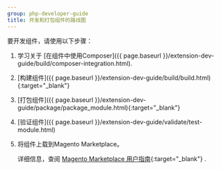 ```yaml
---
group: php-developer-guide
title: 开发和打包组件的路线图
---
```


要开发组件，请使用以下步骤：

1. 学习关于 [在组件中使用Composer]({{ page.baseurl }}/extension-dev-guide/build/composer-integration.html).
1. [构建组件]({{ page.baseurl }}/extension-dev-guide/build/build.html){:target="_blank"}
1. [打包组件]({{ page.baseurl }}/extension-dev-guide/package/package_module.html){:target="_blank"}
1. [验证组件]({{ page.baseurl }}/extension-dev-guide/validate/test-module.html)
1. 将组件上载到Magento Marketplace。

   详细信息，查阅 [Magento Marketplace 用户指南](http://docs.magento.com/marketplace/user_guide/getting-started.html){:target="_blank"} .

